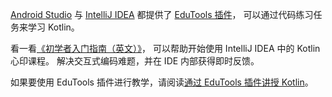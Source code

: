 [//]: # (title: 通过 EduTools 插件学习 Kotlin)

[Android Studio](https://developer.android.com/studio) 与 [IntelliJ IDEA](https://www.jetbrains.com/idea/) 都提供了 [EduTools 插件](https://plugins.jetbrains.com/plugin/10081-edutools)，
可以通过代码练习任务来学习 Kotlin。

看一看[《初学者入门指南（英文）》](https://plugins.jetbrains.com/plugin/10081-edutools/docs/learner-start-guide.html?section=Kotlin%20Koans)，
可以帮助开始使用 IntelliJ IDEA 中的 Kotlin 心印课程。
解决交互式编码难题，并在 IDE 内部获得即时反馈。

如果要使用 EduTools 插件进行教学，请阅读[通过 EduTools 插件讲授 Kotlin](edu-tools-educator.md)。

